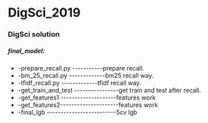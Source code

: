 # DigSci_2019
### DigSci solution


##### final_model:
* -prepare_recall.py -----------prepare recall.
* -bm_25_recall.py -------------bm25 recall way.
* -tfidf_recall.py -------------tfidf recall way.
* -get_train_and_test ----------------get train and test after recall.
* -get_features1 --------------------features work
* -get_features2---------------------features work
* -final_lgb -------------------------5cv lgb 
    
